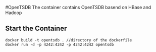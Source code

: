 #OpenTSDB
The container contains OpenTSDB basend on HBase and Hadoop

## Start the Container
```
docker build -t opentsdb . //directory of the dockerfile
docker run -d -p 4242:4242 -p 4242:4242 opentsdb 
```
